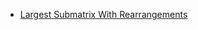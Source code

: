 - [Largest Submatrix With Rearrangements](https://leetcode.com/problems/largest-submatrix-with-rearrangements/)